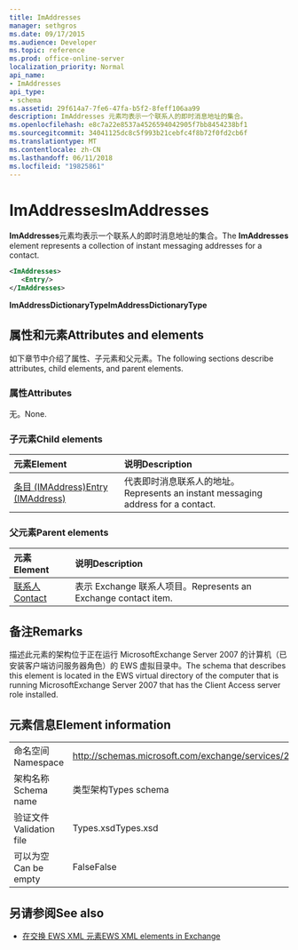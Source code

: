 ```yaml
---
title: ImAddresses
manager: sethgros
ms.date: 09/17/2015
ms.audience: Developer
ms.topic: reference
ms.prod: office-online-server
localization_priority: Normal
api_name:
- ImAddresses
api_type:
- schema
ms.assetid: 29f614a7-7fe6-47fa-b5f2-8feff106aa99
description: ImAddresses 元素均表示一个联系人的即时消息地址的集合。
ms.openlocfilehash: e8c7a22e8537a4526594042905f7bb8454238bf1
ms.sourcegitcommit: 34041125dc8c5f993b21cebfc4f8b72f0fd2cb6f
ms.translationtype: MT
ms.contentlocale: zh-CN
ms.lasthandoff: 06/11/2018
ms.locfileid: "19825861"
---
```

# <a name="imaddresses"></a><span data-ttu-id="b0e55-103">ImAddresses</span><span class="sxs-lookup"><span data-stu-id="b0e55-103">ImAddresses</span></span>

<span data-ttu-id="b0e55-104">**ImAddresses**元素均表示一个联系人的即时消息地址的集合。</span><span class="sxs-lookup"><span data-stu-id="b0e55-104">The **ImAddresses** element represents a collection of instant messaging addresses for a contact.</span></span> 
  
```xml
<ImAddresses>
   <Entry/>
</ImAddresses>
```

 <span data-ttu-id="b0e55-105">**ImAddressDictionaryType**</span><span class="sxs-lookup"><span data-stu-id="b0e55-105">**ImAddressDictionaryType**</span></span>
## <a name="attributes-and-elements"></a><span data-ttu-id="b0e55-106">属性和元素</span><span class="sxs-lookup"><span data-stu-id="b0e55-106">Attributes and elements</span></span>

<span data-ttu-id="b0e55-107">如下章节中介绍了属性、子元素和父元素。</span><span class="sxs-lookup"><span data-stu-id="b0e55-107">The following sections describe attributes, child elements, and parent elements.</span></span>
  
### <a name="attributes"></a><span data-ttu-id="b0e55-108">属性</span><span class="sxs-lookup"><span data-stu-id="b0e55-108">Attributes</span></span>

<span data-ttu-id="b0e55-109">无。</span><span class="sxs-lookup"><span data-stu-id="b0e55-109">None.</span></span>
  
### <a name="child-elements"></a><span data-ttu-id="b0e55-110">子元素</span><span class="sxs-lookup"><span data-stu-id="b0e55-110">Child elements</span></span>

|<span data-ttu-id="b0e55-111">**元素**</span><span class="sxs-lookup"><span data-stu-id="b0e55-111">**Element**</span></span>|<span data-ttu-id="b0e55-112">**说明**</span><span class="sxs-lookup"><span data-stu-id="b0e55-112">**Description**</span></span>|
|:-----|:-----|
|[<span data-ttu-id="b0e55-113">条目 (IMAddress)</span><span class="sxs-lookup"><span data-stu-id="b0e55-113">Entry (IMAddress)</span></span>](entry-imaddress.md) <br/> |<span data-ttu-id="b0e55-114">代表即时消息联系人的地址。</span><span class="sxs-lookup"><span data-stu-id="b0e55-114">Represents an instant messaging address for a contact.</span></span>  <br/> |
   
### <a name="parent-elements"></a><span data-ttu-id="b0e55-115">父元素</span><span class="sxs-lookup"><span data-stu-id="b0e55-115">Parent elements</span></span>

|<span data-ttu-id="b0e55-116">**元素**</span><span class="sxs-lookup"><span data-stu-id="b0e55-116">**Element**</span></span>|<span data-ttu-id="b0e55-117">**说明**</span><span class="sxs-lookup"><span data-stu-id="b0e55-117">**Description**</span></span>|
|:-----|:-----|
|[<span data-ttu-id="b0e55-118">联系人</span><span class="sxs-lookup"><span data-stu-id="b0e55-118">Contact</span></span>](contact.md) <br/> |<span data-ttu-id="b0e55-119">表示 Exchange 联系人项目。</span><span class="sxs-lookup"><span data-stu-id="b0e55-119">Represents an Exchange contact item.</span></span>  <br/> |
   
## <a name="remarks"></a><span data-ttu-id="b0e55-120">备注</span><span class="sxs-lookup"><span data-stu-id="b0e55-120">Remarks</span></span>

<span data-ttu-id="b0e55-121">描述此元素的架构位于正在运行 MicrosoftExchange Server 2007 的计算机（已安装客户端访问服务器角色）的 EWS 虚拟目录中。</span><span class="sxs-lookup"><span data-stu-id="b0e55-121">The schema that describes this element is located in the EWS virtual directory of the computer that is running MicrosoftExchange Server 2007 that has the Client Access server role installed.</span></span>
  
## <a name="element-information"></a><span data-ttu-id="b0e55-122">元素信息</span><span class="sxs-lookup"><span data-stu-id="b0e55-122">Element information</span></span>

|||
|:-----|:-----|
|<span data-ttu-id="b0e55-123">命名空间</span><span class="sxs-lookup"><span data-stu-id="b0e55-123">Namespace</span></span>  <br/> |http://schemas.microsoft.com/exchange/services/2006/types  <br/> |
|<span data-ttu-id="b0e55-124">架构名称</span><span class="sxs-lookup"><span data-stu-id="b0e55-124">Schema name</span></span>  <br/> |<span data-ttu-id="b0e55-125">类型架构</span><span class="sxs-lookup"><span data-stu-id="b0e55-125">Types schema</span></span>  <br/> |
|<span data-ttu-id="b0e55-126">验证文件</span><span class="sxs-lookup"><span data-stu-id="b0e55-126">Validation file</span></span>  <br/> |<span data-ttu-id="b0e55-127">Types.xsd</span><span class="sxs-lookup"><span data-stu-id="b0e55-127">Types.xsd</span></span>  <br/> |
|<span data-ttu-id="b0e55-128">可以为空</span><span class="sxs-lookup"><span data-stu-id="b0e55-128">Can be empty</span></span>  <br/> |<span data-ttu-id="b0e55-129">False</span><span class="sxs-lookup"><span data-stu-id="b0e55-129">False</span></span>  <br/> |
   
## <a name="see-also"></a><span data-ttu-id="b0e55-130">另请参阅</span><span class="sxs-lookup"><span data-stu-id="b0e55-130">See also</span></span>



- [<span data-ttu-id="b0e55-131">在交换 EWS XML 元素</span><span class="sxs-lookup"><span data-stu-id="b0e55-131">EWS XML elements in Exchange</span></span>](ews-xml-elements-in-exchange.md)

